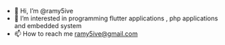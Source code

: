 - 👋 Hi, I’m @ramy5ive
- 👀 I’m interested in programming flutter applications , php applications and embedded system
- 📫 How to reach me ramy5ive@gmail.com

<!---
ramy5ive/ramy5ive is a ✨ special ✨ repository because its `README.md` (this file) appears on your GitHub profile.
You can click the Preview link to take a look at your changes.
--->
